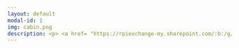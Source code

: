 ```yaml
---
layout: default
modal-id: 1
img: cabin.png
description: <p> <a href= "https://rpiexchange-my.sharepoint.com/:b:/g/personal/bowerj6_rpi_edu/Echqe1Y5CbJArXlAMGQkZywB5SCI71z8TX57iwtMhbZdGw"> Link to Full Resume (PDF) </a>  </p> Professional Summary - Trophy-hunting gamer, open world completionist, and engaging voice actor with a love for all things international. Social science scholar fascinated by: 
---
```

